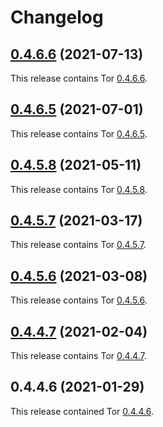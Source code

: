 # Changelog

## [0.4.6.6](https://github.com/jokay/docker-tor/releases/tag/0.4.6.6) (2021-07-13)

This release contains Tor [0.4.6.6](https://gitweb.torproject.org/tor.git/tree/ChangeLog?h=tor-0.4.6.6).

## [0.4.6.5](https://github.com/jokay/docker-tor/releases/tag/0.4.6.5) (2021-07-01)

This release contains Tor [0.4.6.5](https://gitweb.torproject.org/tor.git/tree/ChangeLog?h=tor-0.4.6.5).

## [0.4.5.8](https://github.com/jokay/docker-tor/releases/tag/0.4.5.8) (2021-05-11)

This release contains Tor [0.4.5.8](https://gitweb.torproject.org/tor.git/tree/ChangeLog?h=tor-0.4.5.8).

## [0.4.5.7](https://github.com/jokay/docker-tor/releases/tag/0.4.5.7) (2021-03-17)

This release contains Tor [0.4.5.7](https://gitweb.torproject.org/tor.git/tree/ChangeLog?h=tor-0.4.5.7).

## [0.4.5.6](https://github.com/jokay/docker-tor/releases/tag/0.4.5.6) (2021-03-08)

This release contains Tor [0.4.5.6](https://gitweb.torproject.org/tor.git/tree/ChangeLog?h=tor-0.4.5.6).

## [0.4.4.7](https://github.com/jokay/docker-tor/releases/tag/0.4.4.7) (2021-02-04)

This release contains Tor [0.4.4.7](https://gitweb.torproject.org/tor.git/tree/ChangeLog?h=tor-0.4.4.7).

## 0.4.4.6 (2021-01-29)

This release contained Tor [0.4.4.6](https://gitweb.torproject.org/tor.git/tree/ChangeLog?h=tor-0.4.4.6).
